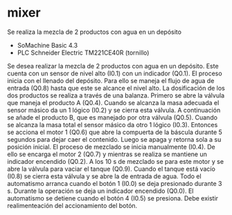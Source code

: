 # mixer
 Se realiza la mezcla de 2 productos con agua en un depósito

* SoMachine Basic 4.3
* PLC Schneider Electric TM221CE40R (tornillo)

Se desea realizar la mezcla de 2 productos con agua en un depósito. Este cuenta con un sensor de nivel alto (I0.1) con un indicador (Q0.1). El proceso inicia con el llenado del depósito. Para ello se  maneja el flujo de agua de entrada (Q0.8) hasta que este se alcance el nivel alto. La dosificación de los dos productos se realiza a través de una balanza. Primero se abre la válvula que maneja el producto A (Q0.4). Cuando se alcanza la masa adecuada el sensor másico da un 1 lógico (I0.2) y se cierra esta válvula. A continuación se añade el producto B, que es manejado por otra válvula (Q0.5). Cuando se alcanza la masa total el sensor másico da otro 1 lógico (I0.3). Entonces se acciona el motor 1 (Q0.6) que abre la compuerta de la báscula durante 5 segundos para dejar caer el contenido. Luego se apaga y retorna sola a su posición inicial. El proceso de mezclado se inicia manualmente (I0.4). De ello se encarga el motor 2 (Q0.7) y mientras se realiza se mantiene un indicador encendido (Q0.2). A los 10 s de mezclado se para este motor y se abre la válvula para vaciar el tanque (Q0.9). Cuando el tanque está vacío (I0.8) se cierra esta válvula y se abre la de entrada de agua. 
Todo el automatismo arranca cuando el botón 1 (I0.0) se deja presionado durante 3 s. Durante la operación se deja un indicador encendido (Q0.0). El automatismo se detiene cuando el botón 4 (I0.5) se presiona. Debe existir realimenteación del accionamiento del botón.